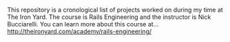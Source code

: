 This repository is a cronological list of projects worked on during my time at The Iron Yard. The course is Rails Engineering and the instructor is Nick Bucciarelli. You can learn more about this course at...
http://theironyard.com/academy/rails-engineering/
